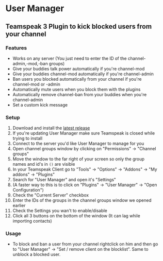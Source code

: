 # User Manager

## Teamspeak 3 Plugin to kick blocked users from your channel

### Features
- Works on any server (You just need to enter the ID of the channel-admin,-mod,-ban groups)
- Give your buddies talk power automatically if you're channel-mod
- Give your buddies channel-mod automatically if you're channel-admin
- Ban users you blocked automatically from your channel if you're channel-mod or -admin
- Automatically mute users when you block them with the plugins
- Automatically remove channel-ban from your buddies when you're channel-admin
- Set a custom kick message

### Setup
1. Download and install the [latest release](https://github.com/alex720/user-manager/releases/latest)
2. If you're updating User Manager make sure Teamspeak is closed while trying to install
3. Connect to the server you'd like User Manager to manage for you
4. Open channel groups window by clicking on "Permissions" -> "Channel groups"
5. Move the window to the far right of your screen so only the group names and id's in `()` are visible
6. In your Teamspeak Client go to "Tools" -> "Options" -> "Addons" -> "My addons" -> "Plugins"
7. Search for "User Manager" and open it's "Settings"
8. (A faster way to this is to click on "Plugins" -> "User Manager" -> "Open Configuration")
9. Check the "Current Server" checkbox
10. Enter the IDs of the groups in the channel groups window we opened earlier
11. Check the Settings you wan't to enable/disable
12. Click all 3 buttons on the bottom of the window (It can lag while importing contacts)

### Usage
- To block and ban a user from your channel rightclick on him and then go to "User Manager" -> "Set / remove client on the blocklist". Same to unblock a blocked user.
